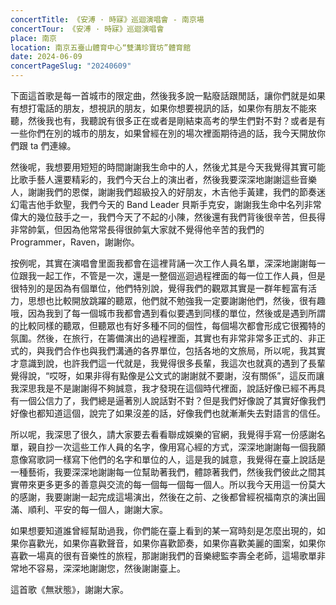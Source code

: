 ```yaml
---
concertTitle: 《安溥 · 時寐》巡迴演唱會 - 南京場
concertTour: 《安溥 · 時寐》巡迴演唱會
place: 南京
location: 南京五臺山體育中心“雙溝珍寶坊”體育館
date: 2024-06-09
concertPageSlug: "20240609"
---
```

下面這首歌是每一首城市的限定曲，然後我多說一點廢話跟閒話，讓你們就是如果有想打電話的朋友，想視訊的朋友，如果你想要視訊的話，如果你有朋友不能來聽，然後我也有，我聽說有很多正在或者是剛結束高考的學生們對不對？或者是有一些你們在別的城市的朋友，如果曾經在別的場次裡面期待過的話，我今天開放你們跟 ta 們連線。

然後呢，我想要用短短的時間謝謝我生命中的人，然後尤其是今天我覺得其實可能比歌手藝人還要精彩的，我們今天台上的演出者，然後我要深深地謝謝這些音樂人，謝謝我們的恩傑，謝謝我們超級投入的好朋友，木吉他手黃建，我們的節奏迷幻電吉他手欽聖，我們今天的 Band Leader 貝斯手克安，謝謝我生命中名列非常偉大的幾位鼓手之一，我們今天了不起的小陳，然後還有我們背後很辛苦，但長得非常帥氣，但因為他常常長得很帥氣大家就不覺得他辛苦的我們的 Programmer，Raven，謝謝你。

按例呢，其實在演唱會里面我都會在這裡背誦一次工作人員名單，深深地謝謝每一位跟我一起工作，不管是一次，還是一整個巡迴過程裡面的每一位工作人員，但是很特別的是因為有個單位，他們特別說，覺得我們的觀眾其實是一群年輕富有活力，思想也比較開放跳躍的聽眾，他們就不勉強我一定要謝謝他們，然後，很有趣哦，因為我到了每一個城市我都會遇到看似要遇到同樣的單位，然後或是遇到所謂的比較同樣的聽眾，但聽眾也有好多種不同的個性，每個場次都會形成它很獨特的氛圍。然後，在旅行，在籌備演出的過程裡面，其實也有非常非常多正式的、非正式的，與我們合作也與我們溝通的各界單位，包括各地的文旅局，所以呢，我其實才意識到說，也許我們這一代就是，我覺得很多長輩，我這次也就真的遇到了長輩覺得說，“哎呀，如果非得有點像是公文式的謝謝就不要謝，沒有關係”，這反而讓我深思我是不是謝謝得不夠誠意，我才發現在這個時代裡面，說話好像已經不再具有一個公信力了，我們總是逼著別人說話對不對？但是我們好像說了其實好像我們好像也都知道這個，說完了如果沒差的話，好像我們也就漸漸失去對語言的信任。

所以呢，我深思了很久，請大家要去看看聯成娛樂的官網，我覺得手寫一份感謝名單，親自抄一次這些工作人員的名字，像用寫心經的方式，深深地謝謝每一個我願意像寫歌詞一樣寫下他們的名字和單位的人，這是我的誠意，我覺得在臺上說話是一種藝術，我要深深地謝謝每一位幫助著我們，體諒著我們，然後我們彼此之間其實帶來更多更多的善意與交流的每一個每一個每一個人。所以我今天用這一份莫大的感謝，我要謝謝一起完成這場演出，然後在之前、之後都曾經祝福南京的演出圓滿、順利、平安的每一個人，謝謝大家。

如果想要知道誰曾經幫助過我，你們能在臺上看到的某一寫時刻是怎麼出現的，如果你喜歡光，如果你喜歡聲音，如果你喜歡節奏，如果你喜歡美麗的圖案，如果你喜歡一場真的很有音樂性的旅程，那謝謝我們的音樂總監李壽全老師，這場歌單非常地不容易，深深地謝謝您，然後謝謝臺上。

這首歌《無狀態》，謝謝大家。